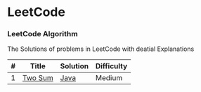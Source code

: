 LeetCode
========

### LeetCode Algorithm

The Solutions of problems in LeetCode with deatial Explanations

| # | Title | Solution | Difficulty |
|---| ----- | -------- | ---------- |
|1|[Two Sum](https://oj.leetcode.com/problems/two-sum/)| [Java](https://github.com/cherryljr/LeetCode/blob/master/Add%20Two%20Numbers.java)|Medium|